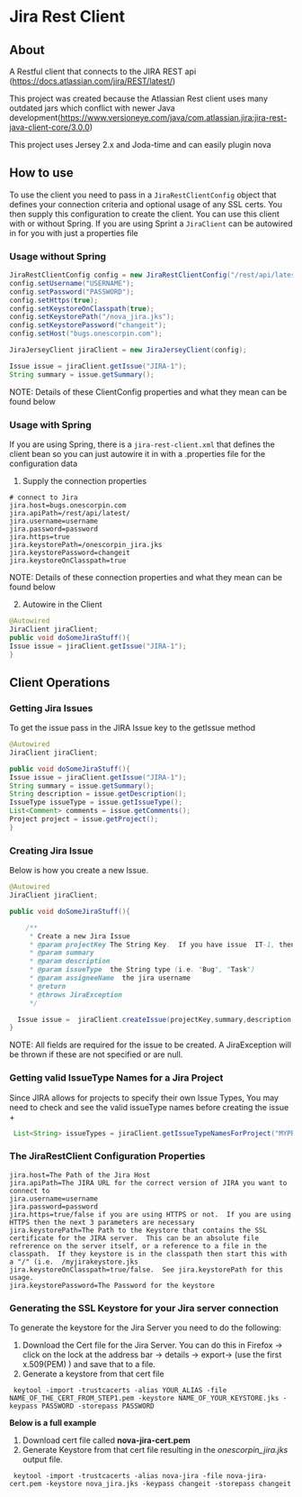 # Jira Rest Client

## About
A Restful client that connects to the JIRA REST api (https://docs.atlassian.com/jira/REST/latest/)

This project was created because the Atlassian Rest client uses many outdated jars which conflict with newer Java development(https://www.versioneye.com/java/com.atlassian.jira:jira-rest-java-client-core/3.0.0)

This project uses Jersey 2.x and Joda-time and can easily plugin nova

## How to use
To use the client you need to pass in a `JiraRestClientConfig` object that defines your connection criteria and optional usage of any SSL certs.
You then supply this configuration to create the client.
You can use this client with or without Spring.  If you are using Sprint a `JiraClient` can be autowired in for you with just a properties file

### Usage without Spring

```java
JiraRestClientConfig config = new JiraRestClientConfig("/rest/api/latest/");
config.setUsername("USERNAME");
config.setPassword("PASSWORD");
config.setHttps(true);
config.setKeystoreOnClasspath(true);
config.setKeystorePath("/nova_jira.jks");
config.setKeystorePassword("changeit");
config.setHost("bugs.onescorpin.com");

JiraJerseyClient jiraClient = new JiraJerseyClient(config);

Issue issue = jiraClient.getIssue("JIRA-1");
String summary = issue.getSummary();
```
NOTE: Details of these ClientConfig properties and what they mean can be found below

### Usage with Spring
If you are using Spring, there is a `jira-rest-client.xml` that defines the client bean so you can just autowire it in with a .properties file for the configuration data

1. Supply the connection properties
```
# connect to Jira
jira.host=bugs.onescorpin.com
jira.apiPath=/rest/api/latest/
jira.username=username
jira.password=password
jira.https=true
jira.keystorePath=/onescorpin_jira.jks
jira.keystorePassword=changeit
jira.keystoreOnClasspath=true
```
NOTE: Details of these connection properties and what they mean can be found below

2. Autowire in the Client

```java
@Autowired
JiraClient jiraClient;
public void doSomeJiraStuff(){
Issue issue = jiraClient.getIssue("JIRA-1");
}
```

## Client Operations
### Getting Jira Issues
To get the issue pass in the JIRA Issue key to the getIssue method

```java
@Autowired
JiraClient jiraClient;

public void doSomeJiraStuff(){
Issue issue = jiraClient.getIssue("JIRA-1");
String summary = issue.getSummary();
String description = issue.getDescription();
IssueType issueType = issue.getIssueType();
List<Comment> comments = issue.getComments();
Project project = issue.getProject();
}
```

### Creating Jira Issue
Below is how you create a new Issue.

```java
@Autowired
JiraClient jiraClient;

public void doSomeJiraStuff(){

    /**
     * Create a new Jira Issue
     * @param projectKey The String Key.  If you have issue  IT-1, then this is "IT"
     * @param summary
     * @param description
     * @param issueType  the String type (i.e. "Bug", "Task")
     * @param assigneeName  the jira username
     * @return
     * @throws JiraException
     */

  Issue issue =  jiraClient.createIssue(projectKey,summary,description,issueType,assigneeName);
}
```
NOTE: All fields are required for the issue to be created.  A JiraException will be thrown if these are not specified or are null.

### Getting valid IssueType Names for a Jira Project
Since JIRA allows for projects to specify their own Issue Types, You may need to check and see the valid issueType names before creating the issue +
```java
 List<String> issueTypes = jiraClient.getIssueTypeNamesForProject("MYPROJ");
```

### The JiraRestClient Configuration Properties
```
jira.host=The Path of the Jira Host
jira.apiPath=The JIRA URL for the correct version of JIRA you want to connect to
jira.username=username
jira.password=password
jira.https=true/false if you are using HTTPS or not.  If you are using HTTPS then the next 3 parameters are necessary
jira.keystorePath=The Path to the Keystore that contains the SSL certificate for the JIRA server.  This can be an absolute file refrerence on the server itself, or a reference to a file in the classpath.  If they keystore is in the classpath then start this with a "/" (i.e.  /myjirakeystore.jks
jira.keystoreOnClasspath=true/false.  See jira.keystorePath for this usage.
jira.keystorePassword=The Password for the keystore
```

### Generating the SSL Keystore for your Jira server connection
To generate the keystore for the Jira Server you need to do the following:
1.   Download the Cert file for the Jira Server.
    You can do this in Firefox -> click on the lock at the address bar -> details -> export-> (use the first x.509(PEM) ) and save that to a file.
2.   Generate a keystore from that cert file

```
 keytool -import -trustcacerts -alias YOUR_ALIAS -file NAME_OF_THE_CERT_FROM_STEP1.pem -keystore NAME_OF_YOUR_KEYSTORE.jks -keypass PASSWORD -storepass PASSWORD

```

**Below is a full example**
1.   Download cert file called **nova-jira-cert.pem**
2.   Generate Keystore from that cert file resulting in the *onescorpin_jira.jks* output file.
```
 keytool -import -trustcacerts -alias nova-jira -file nova-jira-cert.pem -keystore nova_jira.jks -keypass changeit -storepass changeit

 ```

